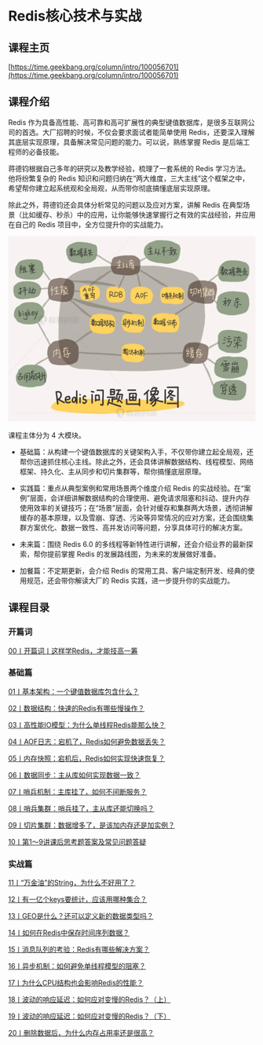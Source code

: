 # Redis核心技术与实战

## 课程主页

[https://time.geekbang.org/column/intro/100056701](https://time.geekbang.org/column/intro/100056701)

## 课程介绍

Redis 作为具备高性能、高可靠和高可扩展性的典型键值数据库，是很多互联网公司的首选。大厂招聘的时候，不仅会要求面试者能简单使用 Redis，还要深入理解其底层实现原理，具备解决常见问题的能力。可以说，熟练掌握 Redis 是后端工程师的必备技能。

蒋德钧根据自己多年的研究以及教学经验，梳理了一套系统的 Redis 学习方法。他将纷繁复杂的 Redis 知识和问题归纳在“两大维度，三大主线”这个框架之中，希望帮你建立起系统观和全局观，从而带你彻底搞懂底层实现原理。

除此之外，蒋德钧还会具体分析常见的问题以及应对方案，讲解 Redis 在典型场景（比如缓存、秒杀）中的应用，让你能够快速掌握行之有效的实战经验，并应用在自己的 Redis 项目中，全方位提升你的实战能力。

![](./images/封面.webp)

课程主体分为 4 大模块。

- 基础篇：从构建一个键值数据库的关键架构入手，不仅带你建立起全局观，还帮你迅速抓住核心主线。除此之外，还会具体讲解数据结构、线程模型、网络框架、持久化、主从同步和切片集群等，帮你搞懂底层原理。

- 实践篇：重点从典型案例和常用场景两个维度介绍 Redis 的实战经验。在“案例”层面，会详细讲解数据结构的合理使用、避免请求阻塞和抖动、提升内存使用效率的关键技巧；在“场景”层面，会针对缓存和集群两大场景，透彻讲解缓存的基本原理，以及雪崩、穿透、污染等异常情况的应对方案，还会围绕集群方案优化、数据一致性、高并发访问等问题，分享具体可行的解决方案。

- 未来篇：围绕 Redis 6.0 的多线程等新特性进行讲解，还会介绍业界的最新探索，帮你提前掌握 Redis 的发展路线图，为未来的发展做好准备。

- 加餐篇：不定期更新，会介绍 Redis 的常用工具、客户端定制开发、经典的使用规范，还会带你解读大厂的 Redis 实践，进一步提升你的实战能力。

## 课程目录

### 开篇词

[00丨开篇词丨这样学Redis，才能技高一筹](/notes/数据库/Redis/Redis核心技术与实战/开篇词/这样学Redis，才能技高一筹)

### 基础篇

[01丨基本架构：一个键值数据库包含什么？](/notes/数据库/Redis/Redis核心技术与实战/基础篇/基本架构：一个键值数据库包含什么？)

[02丨数据结构：快速的Redis有哪些慢操作？](/notes/数据库/Redis/Redis核心技术与实战/基础篇/数据结构：快速的Redis有哪些慢操作？)

[03丨高性能IO模型：为什么单线程Redis能那么快？](/notes/数据库/Redis/Redis核心技术与实战/基础篇/高性能IO模型：为什么单线程Redis能那么快？)

[04丨AOF日志：宕机了，Redis如何避免数据丢失？](/notes/数据库/Redis/Redis核心技术与实战/基础篇/AOF日志：宕机了，Redis如何避免数据丢失？)

[05丨内存快照：宕机后，Redis如何实现快速恢复？](/notes/数据库/Redis/Redis核心技术与实战/基础篇/内存快照：宕机后，Redis如何实现快速恢复？)

[06丨数据同步：主从库如何实现数据一致？](/notes/数据库/Redis/Redis核心技术与实战/基础篇/数据同步：主从库如何实现数据一致？)

[07丨哨兵机制：主库挂了，如何不间断服务？](/notes/数据库/Redis/Redis核心技术与实战/基础篇/哨兵机制：主库挂了，如何不间断服务？)

[08丨哨兵集群：哨兵挂了，主从库还能切换吗？](/notes/数据库/Redis/Redis核心技术与实战/基础篇/哨兵集群：哨兵挂了，主从库还能切换吗？)

[09丨切片集群：数据增多了，是该加内存还是加实例？](/notes/数据库/Redis/Redis核心技术与实战/基础篇/切片集群：数据增多了，是该加内存还是加实例？)

[10丨第1～9讲课后思考题答案及常见问题答疑](/notes/数据库/Redis/Redis核心技术与实战/基础篇/第1～9讲课后思考题答案及常见问题答疑)

### 实战篇

[11丨“万金油”的String，为什么不好用了？](/notes/数据库/Redis/Redis核心技术与实战/实战篇/“万金油”的String，为什么不好用了？)

[12丨有一亿个keys要统计，应该用哪种集合？](/notes/数据库/Redis/Redis核心技术与实战/实战篇/有一亿个keys要统计，应该用哪种集合？)

[13丨GEO是什么？还可以定义新的数据类型吗？](/notes/数据库/Redis/Redis核心技术与实战/实战篇/GEO是什么？还可以定义新的数据类型吗？)

[14丨如何在Redis中保存时间序列数据？](/notes/数据库/Redis/Redis核心技术与实战/实战篇/如何在Redis中保存时间序列数据？)

[15丨消息队列的考验：Redis有哪些解决方案？](/notes/数据库/Redis/Redis核心技术与实战/实战篇/消息队列的考验：Redis有哪些解决方案？)

[16丨异步机制：如何避免单线程模型的阻塞？](/notes/数据库/Redis/Redis核心技术与实战/实战篇/异步机制：如何避免单线程模型的阻塞？)

[17丨为什么CPU结构也会影响Redis的性能？](/notes/数据库/Redis/Redis核心技术与实战/实战篇/为什么CPU结构也会影响Redis的性能？)

[18丨波动的响应延迟：如何应对变慢的Redis？（上）](/notes/数据库/Redis/Redis核心技术与实战/实战篇/波动的响应延迟：如何应对变慢的Redis？上)

[19丨波动的响应延迟：如何应对变慢的Redis？（下）](/notes/数据库/Redis/Redis核心技术与实战/实战篇/波动的响应延迟：如何应对变慢的Redis？（下）)

[20丨删除数据后，为什么内存占用率还是很高？](/notes/数据库/Redis/Redis核心技术与实战/实战篇/删除数据后，为什么内存占用率还是很高？)